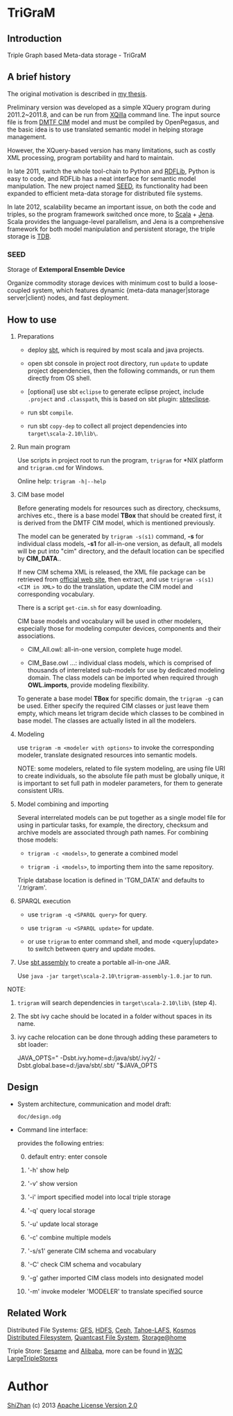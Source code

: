 TriGraM
=======

Introduction
------------

Triple Graph based Meta-data storage - TriGraM

A brief history
---------------

The original motivation is described in
[my thesis](http://cdmd.cnki.com.cn/Article/CDMD-10487-1012268216.htm).

Preliminary version was developed as a simple XQuery program during 2011.2\~2011.8,
and can be run from [XQilla](http://xqilla.sourceforge.net/HomePage) command line.
The input source file is from [DMTF CIM](http://www.dmtf.org/standards/cim) model
and must be compiled by OpenPegasus, and the basic idea is to use translated
semantic model in helping storage management.

However, the XQuery-based version has many limitations, such as costly XML processing,
program portability and hard to maintain.

In late 2011, switch the whole tool-chain to Python and
[RDFLib](https://github.com/RDFLib/rdflib), Python is easy to code, and RDFLib has
a neat interface for semantic model manipulation. The new project named [SEED](#seed),
its functionality had been expanded to efficient meta-data storage for distributed
file systems.

In late 2012, scalability became an important issue, on both the code and triples,
so the program framework switched once more, to [Scala](http://www.scala-lang.org/) +
[Jena](http://jena.apache.org/). Scala provides the language-level parallelism,
and Jena is a comprehensive framework for both model manipulation and persistent
storage, the triple storage is [TDB](http://jena.apache.org/documentation/tdb/).

### SEED

Storage of **Extemporal Ensemble Device**

Organize commodity storage devices with minimum cost to build a loose-coupled system,
which features dynamic {meta-data manager|storage server|client} nodes,
and fast deployment.

How to use
----------

1.  Preparations

    * deploy [sbt](https://github.com/harrah/xsbt/wiki), which is required by
      most scala and java projects.

    * open sbt console in project root directory, run `update` to update
      project dependencies, then the following commands, or run them directly
      from OS shell.

    * [optional] use sbt `eclipse` to generate eclipse project,
      include `.project` and `.classpath`, this is based on sbt plugin:
      [sbteclipse](https://github.com/typesafehub/sbteclipse).

    * run sbt `compile`.

    * run sbt `copy-dep` to collect all project dependencies into
      `target\scala-2.10\lib\`.

2.  Run main program

    Use scripts in project root to run the program, `trigram` for \*NIX platform and
    `trigram.cmd` for Windows.

    Online help: `trigram -h|--help`

3.  CIM base model

    Before generating models for resources such as directory, checksums, archives etc.,
    there is a base model **TBox** that should be created first, it is derived from
    the DMTF CIM model, which is mentioned previously.

    The model can be generated by `trigram -s(s1)` command,
    **-s** for individual class models, **-s1** for all-in-one version,
    as default, all models will be put into "cim" directory, and the default location
    can be specified by **CIM_DATA**..

    If new CIM schema XML is released, the XML file package can be retrieved from
    [official web site](http://dmtf.org/standards/cim), then extract, and use
    `trigram -s(s1) <CIM in XML>` to do the translation, update the CIM model and
    corresponding vocabulary.

    There is a script `get-cim.sh` for easy downloading.

    CIM base models and vocabulary will be used in other modelers,
    especially those for modeling computer devices, components and their associations.

    * CIM_All.owl: all-in-one version, complete huge model.

    * CIM_Base.owl ...: individual class models, which is comprised of thousands of
      interrelated sub-models for use by dedicated modeling domain. The class models
      can be imported when required through **OWL.imports**, provide modeling flexibility.

    To generate a base model **TBox** for specific domain, the `trigram -g` can be used.
    Either specify the required CIM classes or just leave them empty, which means let
    trigram decide which classes to be combined in base model. The classes are actually
    listed in all the modelers.

4.  Modeling

    use `trigram -m <modeler with options>` to invoke the corresponding modeler,
    translate designated resources into semantic models.

    NOTE: some modelers, related to file system modeling, are using file URI to create
    individuals, so the absolute file path must be globally unique, it is important to
    set full path in modeler parameters, for them to generate consistent URIs.

5.  Model combining and importing

    Several interrelated models can be put together as a single model file for using
    in particular tasks, for example, the directory, checksum and archive models are
    associated through path names. For combining those models:

    * `trigram -c <models>`, to generate a combined model

    * `trigram -i <models>`, to importing them into the same repository.

    Triple database location is defined in 'TGM_DATA' and defaults to
    '<current working directory>/.trigram'.

6.  SPARQL execution

    * use `trigram -q <SPARQL query>` for query.

    * use `trigram -u <SPARQL update>` for update.

    * or use `trigram` to enter command shell, and mode <query|update> to
      switch between query and update modes.

7.  Use [sbt assembly](https://github.com/sbt/sbt-assembly) to create a portable all-in-one JAR.

    Use `java -jar target\scala-2.10\trigram-assembly-1.0.jar` to run.

NOTE:

1.  `trigram` will search dependencies in `target\scala-2.10\lib\` (step 4).

2.  The sbt ivy cache should be located in a folder without spaces in its name.

3.  ivy cache relocation can be done through adding these parameters to
    sbt loader:

    JAVA\_OPTS=" -Dsbt.ivy.home=d:/java/sbt/.ivy2/
    -Dsbt.global.base=d:/java/sbt/.sbt/ "\$JAVA\_OPTS

Design
------

-   System architecture, communication and model draft:

    `doc/design.odg`

-   Command line interface:

    provides the following entries:

    0. default entry: enter console

    1. '-h' show help

    2. '-v' show version

    3. '-i' import specified model into local triple storage

    4. '-q' query local storage

    5. '-u' update local storage

    6. '-c' combine multiple models

    7. '-s/s1' generate CIM schema and vocabulary

    8. '-C' check CIM schema and vocabulary

    9. '-g' gather imported CIM class models into designated model

    10. '-m' invoke modeler 'MODELER' to translate specified source

Related Work
------------

Distributed File Systems: [GFS](http://labs.google.com/papers/gfs.html),
[HDFS](http://hadoop.apache.org/index.html), [Ceph](http://ceph.com/),
[Tahoe-LAFS](https://tahoe-lafs.org/trac/tahoe-lafs),
[Kosmos Distributed Filesystem](http://code.google.com/p/kosmosfs/),
[Quantcast File System](https://github.com/quantcast/qfs),
[Storage@home](http://cs.stanford.edu/people/beberg/Storage@home2007.pdf)

Triple Store: [Sesame](http://www.openrdf.org/) and
[Alibaba](http://www.openrdf.org/alibaba.jsp), more can be found in [W3C
LargeTripleStores](http://www.w3.org/wiki/LargeTripleStores)

Author
======

[ShiZhan](http://shizhan.github.com/) (c) 2013 [Apache License Version
2.0](http://www.apache.org/licenses/)
